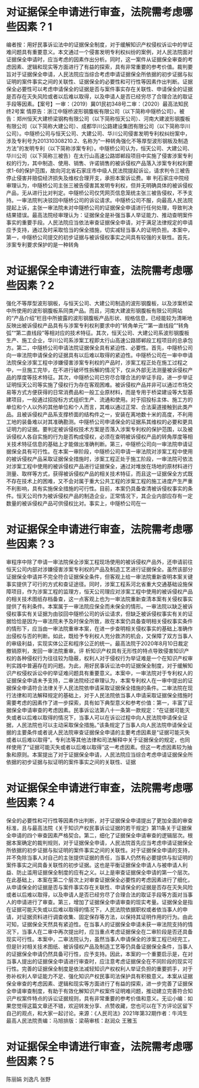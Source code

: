 # 对证据保全申请进行审查，法院需考虑哪些因素？1

编者按：用好民事诉讼法中的证据保全制度，对于缓解知识产权侵权诉讼中的举证难问题具有重要意义。本文通过一个侵害发明专利权纠纷的案例，对人民法院面对证据保全申请时，应当考虑的因素作出分析。同时，这一案件从证据保全审查的考虑因素、逻辑和现实等方面进行了有益的探索，具有非常重要的参考价值。裁判要旨对于证据保全申请，人民法院应当综合考虑申请证据保全所依据的初步证据与拟证明的案件事实之间的关联性、证据保全的必要性和可行性等因素作出判断。证据保全必要性可以考虑申请保全的证据是否与案件事实存在关联性、申请保全的证据是否存在灭失风险或者以后难以取得，以及申请人是否已经穷尽了合理合法的取证手段等因素。【案号】一审：（2019）冀01民初348号二审：（2020）最高法知民终2号案 情原告：浙江中隧桥波形钢腹板有限公司（以下简称中隧桥公司）。被告：郑州恒天大建桥梁钢构有限公司（以下简称恒天公司）、河南大建波形钢腹板有限公司（以下简称大建公司）、成都华川公路建设集团有限公司（以下简称华川公司）。中隧桥公司与恒天公司、大建公司、华川公司侵害发明专利权纠纷案中，涉及专利号为201310308210.2、名称为“一种转角强化不等厚型波形钢板及制造方法”的发明专利（以下简称涉案专利）。中隧桥公司认为，恒天公司、大建公司、华川公司（以下简称三被告）在太行山高速公路邯郸段项目中实施了侵害涉案专利权的行为，其中制造、使用、销售、许诺销售的被诉侵权产品落入涉案专利权利要求1-6的保护范围，故向河北省石家庄市中级人民法院提起诉讼，请求判令三被告停止侵害并赔偿经济损失及维权合理开支，承担本案诉讼费。审 判石家庄中院经审理认为，中隧桥公司主张三被告侵害其发明专利权，但并无明确具体的被诉侵权产品，无从进行比对判定。中隧桥公司仅凭网页信息笼统主张三被告侵权，不予支持。一审法院判决驳回中隧桥公司的诉讼请求。中隧桥公司不服，向最高人民法院提起上诉，主张一审法院未对中隧桥公司的证据保全申请进行任何处理，导致判决结果错误。最高法院经审理认为：证据保全是补强当事人举证能力、推动查明案件事实的重要手段。人民法院应当依法审查证据保全申请，对于满足法律规定的申请应予支持，通过及时采取恰当的保全措施，切实减轻当事人的证明负担。本案中，第一，中隧桥公司提交的初步证据与被诉侵权事实之间具有较强的关联性。首先，涉案专利要求保护的是一种转角

# 对证据保全申请进行审查，法院需考虑哪些因素？2

强化不等厚型波形钢板，与恒天公司、大建公司制造的波形钢腹板，以及涉案桥梁中所使用的波形钢腹板系同类产品。而且，河南大建波形钢腹板有限公司网站的“产品介绍”栏目中所披露的波形钢腹板产品形状、规格信息，已经能较为清晰地反映出被诉侵权产品具有与涉案专利权利要求中的“转角单元”“第一直线段”“转角弧”“第二直线段”等相对应的技术特征。其次，恒天公司、大建公司系波形钢腹板生产、施工企业，华川公司系涉案工程即太行山高速公路邯郸段工程项目的总承包方。第二，中隧桥公司申请法院证据保全具有紧迫性、必要性。首先，中隧桥公司向一审法院申请保全的证据具有以后难以取得的紧迫性。中隧桥公司在一审中申请法院保全涉案工程中涉嫌侵害涉案专利权的产品时，涉案工程正处在施工过程之中，一旦施工完毕，在不进行破坏性拆解的情况下，仅从外部无法测量被诉侵权产品的厚度等技术特征。其次，中隧桥公司已穷尽合理合法的举证手段，进一步举证证明恒天公司等实施了侵权行为存在客观困难。被诉侵权产品并非可以通过市场交易等方式方便获得的日常消费品和一般工业原材料，而是专用于桥梁建设等大型基建项目，一般通过招投标方式组织生产、流通和使用。对于招投标主体、施工方的单位和个人以外的其他单位和个人而言，其难以通过正常、合法渠道接触到此类产品。且被诉侵权产品系支撑桥面的结构件之一，安装在离地数十米的高度，不利用工地的装备难以对其准确勘测。中隧桥公司申请保全的证据系其维权的必要和更具证明力的证据。要判定被诉侵权技术方案是否落入涉案专利权的保护范围，以及被诉侵权人各自实施的行为是否构成侵权，必须在查明被诉侵权产品的转角厚度等相关技术特征信息的基础上才能做出准确判断。第三，中隧桥公司向一审法院申请证据保全具有可行性。在本案一审阶段，中隧桥公司申请一审法院对涉案工程中使用的被诉侵权产品采取证据保全措施时，涉案工程正处于施工阶段，一审法院可依法对涉案工程中使用的被诉侵权产品进行证据保全，通过对堆放在场地的原材料进行测量、取样等方式，获得被诉侵权产品的相关技术特征，而且这一证据保全方式既不存在技术上的困难，又不会对属于重大公共工程的涉案工程的施工进度产生严重不利影响，具有实施保全措施的可行性。目前，本案仍具备查清被诉侵权事实的条件。恒天公司作为被诉侵权产品的制造企业，正常情况下，其企业内部应存有一定数量的被诉侵权产品可供侵权比对。事实上，中隧桥公司在一

# 对证据保全申请进行审查，法院需考虑哪些因素？3

审程序中除了申请一审法院保全涉案工程现场使用的被诉侵权产品外，还申请前往恒天公司内部对涉嫌侵害涉案专利权的产品及制造工艺进行证据保全。虽然该部分证据保全申请并不完全符合证据保全条件，但客观上给一审法院重新查明本案关键事实提供了可行的方式和查证途径。同时，涉案工程系河北省重大交通基础设施保障项目，作为涉案工程的监理方，恒天公司理应对涉案工程中使用的被诉侵权产品的相关技术图纸存档备查，这一点客观上也为一审法院重新查清本案有关侵权事实提供了有利条件。本案属于一审法院应保全而未保全的情形。一审法院以缺乏被诉侵权事实有关证据为由驳回中隧桥公司的诉讼请求，但缺乏被诉侵权事实有关的证据恰恰是因为一审法院未予及时保全所致，故在本案仍具备查明相关侵权事实条件的情形下，应当由一审法院重审本案，在进一步查明相关侵权事实的基础上准确作出侵权与否的判断。如此，既给予专利权人充分救济的机会，又保障了双方当事人的审级利益，实现实体公正和程序公正的统一。最高法院于2020年8月10日裁定撤销原判，发回一审法院重审。评 析知识产权具有无形性的特点导致侵害知识产权的各种侵权行为往往较为隐蔽，权利人对于侵权行为举证难是一个在知识产权审判实践中普遍存在的问题。为此，用好民事诉讼法中的证据保全制度，对于缓解知识产权侵权诉讼中的举证难问题具有重要意义。本案中，一审法院对于专利权人的证据保全申请未予支持，二审法院经过审理认为，本案专利权人在一审中提出的证据保全申请符合法律关于人民法院依申请采取证据保全措施的条件。二审法院在现行法律和司法解释规定的基础上，对于人民法院依当事人申请采取证据保全措施时需要考虑的因素作了进一步探索，具有如下典型意义和参考价值：第一，丰富了证据保全申请审查的考虑因素。民事诉讼法第八十一条第一款规定：“在证据可能灭失或者以后难以取得的情况下，当事人可以在诉讼过程中向人民法院申请保全证据，人民法院也可以主动采取保全措施。”该条规定了当事人向人民法院申请保全证据的主要条件或者说人民法院审查证据保全申请的主要考虑因素是“证据可能灭失或者以后难以取得”。专利法等其他法律和司法解释中关于证据保全的规定，也同样使用了“证据可能灭失或者以后难以取得”这一考虑因素。但这一考虑因素较为抽象和原则。本案提出了对于证据保全申请，人民法院应当综合考虑申请证据保全所依据的初步证据与拟证明的案件事实之间的关联性、证据

# 对证据保全申请进行审查，法院需考虑哪些因素？4

保全的必要性和可行性等因素作出判断，对于证据保全申请提出了更加全面的审查标准，且与最高法院《关于知识产权民事诉讼证据的若干规定》第11条关于证据保全申请的四个审查因素严格契合。第二，细化了证据保全申请审查的逻辑层次。根据本案确定的裁判规则，对于证据保全申请，人民法院首先应当考虑申请证据保全所依据的初步证据与拟证明的案件事实之间的关联性。对于证据保全申请的支持，并不免除当事人对自己的主张提供证据的责任，当事人仍然有必要提供与拟证明的案件事实之间具备关联性的初步证据。这也是平衡证据保全申请人与被申请人利益、防止滥用证据保全制度的应有之义。以上是审查证据保全申请的第一个层次。在此基础上，本案在第二个层次上对审查证据保全必要性的考虑因素进行了细化，从申请保全的证据是否与案件事实存在关联性、申请保全的证据是否存在灭失风险或者以后难以取得，以及申请人是否已经穷尽了合理合法的取证手段等方面对当事人的申请进行了审查。第三，增加了证据保全申请审查的现实考量。证据保全是指在证据可能灭失或以后难以取得的情况下，人民法院依据职权或者依当事人的申请，对证据资料进行调查收集、固定保存等方法，以保持其证明作用的行为。由此可知，证据保全天然具有紧迫性。在当事人的证据保全申请未获一审法院支持的情况下，当事人在二审中再次提出时，应当重点考虑证据保全在二审阶段是否还具备现实可行性。本案中，二审法院认为，虽然当事人申请保全的涉案工程已经完工，但是针对相关技术图纸、被诉侵权产品及制造工艺等仍具备证据保全条件，当事人的证据保全申请仍然具备可行性，应予支持。因此，本案的一个重要启示是，在对当事人提出的证据保全申请进行审查时，应注意考虑证据保全在不同阶段的现实可行性。完善的证据保全制度是依法减轻知识产权权利人举证负担的重要抓手，对于弥补权利人举证能力不足、强化知识产权民事司法保护具有积极意义。本案从证据保全审查的考虑因素、逻辑和现实等方面进行了有益的探索，进一步完善了证据保全申请审查制度，有助于有效化解知识产权案件证明难问题，推动建立完善符合知识产权案件特点的诉讼证据规则，具有非常重要的参考价值和意义。无讼小编：如果您觉得这篇文章还不错，欢迎转发分享、点赞收藏，您也可以在下方评论区留下自己的观点，和大家一起讨论。来源：《人民司法》2021年第32期作者：牛鸿生 最高人民法院责编：马旭排版：梁萌审核：赵润众 王雅玉

# 对证据保全申请进行审查，法院需考虑哪些因素？5

 陈丽娟 刘逸凡 张野

